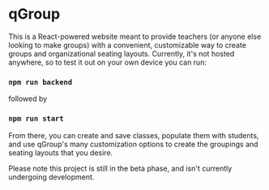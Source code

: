 # qGroup

This is a React-powered website meant to provide teachers (or anyone else looking to make groups) with a convenient, customizable way to create groups and organizational seating layouts. Currently, it's not hosted anywhere, so to test it out on your own device you can run:

### `npm run backend`

followed by 

### `npm run start`

From there, you can create and save classes, populate them with students, and use qGroup's many customization options to create the groupings and seating layouts that you desire. 

Please note this project is still in the beta phase, and isn't currently undergoing development. 
